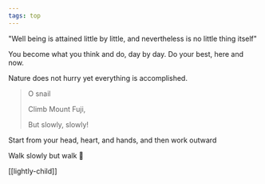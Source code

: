 ```yaml
---
tags: top
---
```


"Well being is attained little by little, and nevertheless is no little thing itself" 

You become what you think and do, day by day. Do your best, here and now. 

Nature does not hurry yet everything is accomplished. 

> O snail
>
> Climb Mount Fuji,
>
> But slowly, slowly!
>

Start from your head, heart, and hands, and then work outward 

Walk slowly but walk 🐢

[[lightly-child]]